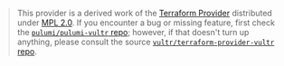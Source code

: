 > This provider is a derived work of the [Terraform Provider](https://github.com/vultr/terraform-provider-vultr)
> distributed under [MPL 2.0](https://www.mozilla.org/en-US/MPL/2.0/). If you encounter a bug or missing feature,
> first check the [`pulumi/pulumi-vultr` repo](https://github.com/pulumi/pulumi-vultr/issues); however, if that doesn't turn up anything,
> please consult the source [`vultr/terraform-provider-vultr` repo](https://github.com/vultr/terraform-provider-vultr/issues).